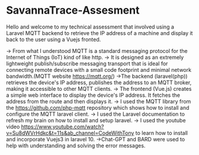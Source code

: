 # SavannaTrace-Assesment
Hello and welcome to my technical assessment that involved using a Laravel MQTT backend to retrieve the IP address of a machine and display it back to the user using a Vuejs fronted.

-> From what I understood MQTT is a standard messaging protocol for the Internet of Things (IoT) kind of like http.
-> It is designed as an extremely lightweight publish/subscribe messaging transport that is ideal for connecting remote devices with a small code footprint and minimal network bandwidth.(MQTT website https://mqtt.org/)
->The backend (laravel(php)) retrieves the device's IP address, publishes the address to an MQTT broker, making it accessible to other MQTT clients.
-> The frontend (Vue.js) creates a simple web interface to display the device's IP address. It fetches the address from the route and then displays it.
-> I used the MQTT library from the https://github.com/php-mqtt repository which shows how to install and configure the MQTT laravel client. 
-> I used the Laravel documentation to refresh my brain on how to install and setup laravel.
-> I used the youtube video https://www.youtube.com/watch?v=Su8dWVrHdkc&t=11s&ab_channel=CodeWithTony to learn how to install and incorporate Vuejs3 in laravel 10.
->Chat-GPT and BARD were used to help with understanding and solving the error messages.